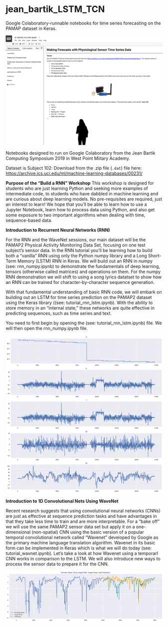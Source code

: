 # jean_bartik_LSTM_TCN
Google Colaboratory-runnable notebooks for time series forecasting on the PAMAP dataset in Keras.

![](screenshot.png)

Notebooks designed to run on Google Colaboratory from the Jean Bartik Computing Symposium 2019 in West Point Miitary Academy.

Dataset is Subject 102: Download from the .zip file (`.dat`) file here: https://archive.ics.uci.edu/ml/machine-learning-databases/00231/

<b>Purpose of the “Build a RNN” Workshop</b>
This workshop is designed for students who are just learning Python and seeking more examples of intermediate code, to students who have dabbled in machine learning and are curious about deep learning models.  No pre-requisites are required, just an interest to learn! We hope that you’ll be able to learn how to use a Jupyter Notebook, learn how to process data using Python, and also get some exposure to two important algorithms when dealing with time, sequence-based data. 

<b>Introduction to Recurrent Neural Networks (RNN)</b>

For the RNN and the WaveNet sessions, our main dataset will be the PAMAP2 Physical Activity Monitoring Data Set, focusing on one test subject’s sensor data. In the RNN tutorial you’ll be learning how to build both a “vanilla” RNN using only the Python numpy library and a Long Short-Term Memory (LSTM) RNN in Keras. We will build out an RNN in numpy (see: rnn_numpy.ipynb) to demonstrate the fundamentals of deep learning, tensors (otherwise called matrices) and operations on them. For the numpy RNN demonstration we will shift to using a song lyrics datatset to show how an RNN can be trained for character-by-character sequence generation. 

With that fundamental understanding of basic RNN code, we will embark on building out an LSTM for time series prediction on the PAMAP2 dataset using the Keras library ((see: tutorial_rnn_lstm.ipynb). With the ability to store memory in an “internal state,” these networks are quite effective in predicting sequences, such as time series and text. 

You need to first begin by opening the (see: tutorial_rnn_lstm.ipynb) file. We will then open the rnn_numpy.ipynb file.

![](walking_signal.png)

<b>Introduction to 1D Convolutional Nets Using WaveNet</b>

Recent research suggests that using convolutional neural networks (CNNs) are just as effective at sequence prediction tasks and have advantages in that they take less time to train and are more interpretable. For a “bake off” we will use the same PAMAP2 sensor data set but apply it on a one-dimensional (non-spatial) CNN using the basic version of a popular temporal convolutional network called “Wavenet” developed by Google as the primary machine language translation algorithm. Wavenet in its basic form can be implemented in Keras which is what we will do today (see: tutorial_wavnet.ipynb). Let’s take a look at how Wavenet using a temporarl CNN works in comparison to the LSTM. We will also introduce new ways to process the sensor data to prepare it for the CNN. 

![](stairs_wavenet.png)

